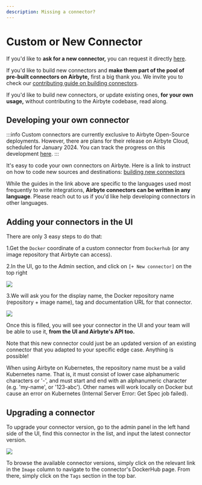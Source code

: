 ```yaml
---
description: Missing a connector?
---
```


# Custom or New Connector

If you'd like to **ask for a new connector,** you can request it directly
[here](https://github.com/airbytehq/airbyte/discussions/new?category=new-connector-request).

If you'd like to build new connectors and **make them part of the pool of pre-built connectors on
Airbyte,** first a big thank you. We invite you to check our
[contributing guide on building connectors](../contributing-to-airbyte/README.md).

If you'd like to build new connectors, or update existing ones, **for your own usage,** without
contributing to the Airbyte codebase, read along.

## Developing your own connector

:::info Custom connectors are currently exclusive to Airbyte Open-Source deployments. However, there
are plans for their release on Airbyte Cloud, scheduled for January 2024. You can track the progress
on this development
[here](https://github.com/orgs/airbytehq/projects/37?pane=issue&itemId=45471174). :::

It's easy to code your own connectors on Airbyte. Here is a link to instruct on how to code new
sources and destinations: [building new connectors](../connector-development/README.md)

While the guides in the link above are specific to the languages used most frequently to write
integrations, **Airbyte connectors can be written in any language**. Please reach out to us if you'd
like help developing connectors in other languages.

## Adding your connectors in the UI

There are only 3 easy steps to do that:

1.Get the `Docker` coordinate of a custom connector from `Dockerhub` \(or any image repository that
Airbyte can access\).

2.In the UI, go to the Admin section, and click on `[+ New connector]` on the top right

![](https://lh4.googleusercontent.com/8lW_KRkw8w8q96JUJ7Snxj9MRC8toOyd7avLEj9anID53Q7Vj1bkPRSp8skV1VcIJPWsjWugX0pj0jCZ2jdaBwqhZED9E7DN5SRX_FWyRMdQu1eRojCTGm3xW2R8xYC9JE_kQtwn)

3.We will ask you for the display name, the Docker repository name (repository + image name), tag
and documentation URL for that connector.

![](https://lh6.googleusercontent.com/UfEol2AKAR-7pKtJnzPNRoEDgOlEfoi9cA3SzB1NboENOZnniaJFfUGcCcVxYtzC8R97tnLwOh28Er5wS_aNujfXCSKUh0K7lhu7xUFYm4oiVCDlFdsdJNvgVihWp0u13ZNyzFuA)

Once this is filled, you will see your connector in the UI and your team will be able to use it,
**from the UI and Airbyte's API too.**

Note that this new connector could just be an updated version of an existing connector that you
adapted to your specific edge case. Anything is possible!

When using Airbyte on Kubernetes, the repository name must be a valid Kubernetes name. That is, it
must consist of lower case alphanumeric characters or '-', and must start and end with an
alphanumeric character (e.g. 'my-name', or '123-abc'). Other names will work locally on Docker but
cause an error on Kubernetes (Internal Server Error: Get Spec job failed).

## Upgrading a connector

To upgrade your connector version, go to the admin panel in the left hand side of the UI, find this
connector in the list, and input the latest connector version.

![](../.gitbook/assets/upgrading_connector_admin_panel.png)

To browse the available connector versions, simply click on the relevant link in the `Image` column
to navigate to the connector's DockerHub page. From there, simply click on the `Tags` section in the
top bar.

